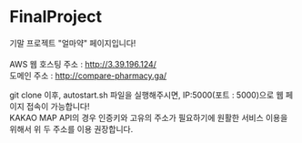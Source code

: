 # FinalProject

기말 프로젝트 "얼마약" 페이지입니다!
<br><br>
AWS 웹 호스팅 주소 : http://3.39.196.124/ <br>
도메인 주소 : http://compare-pharmacy.ga/

git clone 이후, autostart.sh 파일을 실행해주시면, IP:5000(포트 : 5000)으로 웹 페이지 접속이 가능합니다!<br>
KAKAO MAP API의 경우 인증키와 고유의 주소가 필요하기에 원활한 서비스 이용을 위해서 위 두 주소를 이용 권장합니다.
